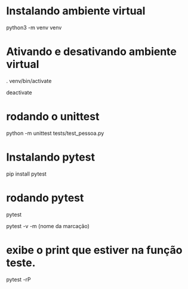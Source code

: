 # Instalando ambiente virtual
python3 -m venv venv

# Ativando e desativando ambiente virtual
. venv/bin/activate

deactivate

# rodando o unittest
python -m unittest tests/test_pessoa.py

# Instalando pytest
pip install pytest

# rodando pytest
pytest

pytest -v -m (nome da marcação)

# exibe o print que estiver na função teste.
pytest -rP 
